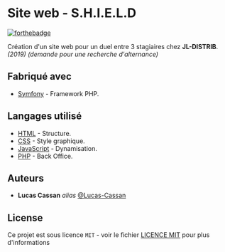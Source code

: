 # **Site web - S.H.I.E.L.D**

[![forthebadge](https://forthebadge.com/images/badges/built-with-love.svg)](https://forthebadge.com)

Création d'un site web pour un duel entre 3 stagiaires chez **JL-DISTRIB**. *(2019)*
*(demande pour une recherche d'alternance)*

## Fabriqué avec

* [Symfony](https://symfony.com/) - Framework PHP.

## Langages utilisé

* [HTML](https://developer.mozilla.org/en-US/docs/Web/HTML) - Structure.
* [CSS](https://developer.mozilla.org/en-US/docs/Web/CSS) - Style graphique.
* [JavaScript](https://developer.mozilla.org/en-US/docs/Web/JavaScript) - Dynamisation.
* [PHP](https://www.php.net/) - Back Office.

## Auteurs

* **Lucas Cassan** _alias_ [@Lucas-Cassan](https://github.com/Lucas-Cassan)

## License

Ce projet est sous licence ``MIT`` - voir le fichier [LICENCE MIT](https://github.com/Lucas-Cassan/SchoolClick/blob/main/LICENSE) pour plus d'informations